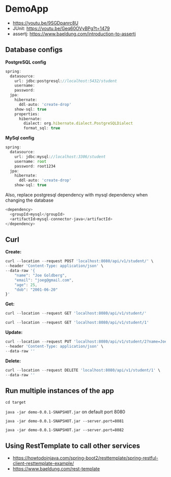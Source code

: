 # DemoApp

* https://youtu.be/9SGDpanrc8U
* JUnit: https://youtu.be/Geq60OVyBPg?t=1479
* assertj: https://www.baeldung.com/introduction-to-assertj

## Database configs

**PostgreSQL config**
```javascript
spring:
  datasource:
    url: jdbc:postgresql://localhost:5432/student
    username:
    password:
  jpa:
    hibernate:
      ddl-auto: 'create-drop'
    show-sql: true
    properties:
      hibernate:
        dialect: org.hibernate.dialect.PostgreSQLDialect
        format_sql: true
```

**MySql config**
```javascript
spring:
  datasource:
    url: jdbc:mysql://localhost:3306/student
    username: root
    password: root1234
  jpa:
    hibernate:
      ddl-auto: 'create-drop'
    show-sql: true
```
Also, replace postgresql dependency with mysql dependency when changing the database
```javascript
<dependency>
  <groupId>mysql</groupId>
  <artifactId>mysql-connector-java</artifactId>
</dependency>
```

## Curl
**Create:**
```javascript
curl --location --request POST 'localhost:8080/api/v1/student/' \
--header 'Content-Type: application/json' \
--data-raw '{
    "name": "Joe Goldberg",
    "email": "joeg@gmail.com",
    "age": 25,
    "dob": "2001-06-20"
}'
```

**Get:**
```javascript
curl --location --request GET 'localhost:8080/api/v1/student/'
```

```javascript
curl --location --request GET 'localhost:8080/api/v1/student/1'
```

**Update:**
```javascript
curl --location --request PUT 'localhost:8080/api/v1/student/2?name=Joe&email=joeg2@gmail.com' \
--header 'Content-Type: application/json' \
--data-raw ''
```

**Delete:**
```javascript
curl --location --request DELETE 'localhost:8080/api/v1/student/1' \
--data-raw ''
```

## Run multiple instances of the app
`cd target`

`java -jar demo-0.0.1-SNAPSHOT.jar` on default port 8080

`java -jar demo-0.0.1-SNAPSHOT.jar --server.port=8081`

`java -jar demo-0.0.1-SNAPSHOT.jar --server.port=8082`


## Using RestTemplate to call other services
* https://howtodoinjava.com/spring-boot2/resttemplate/spring-restful-client-resttemplate-example/
* https://www.baeldung.com/rest-template
